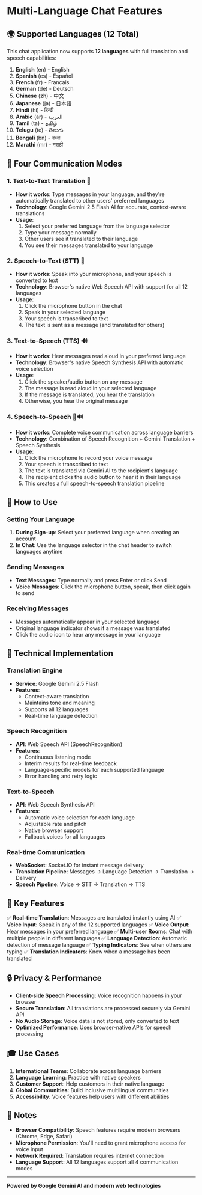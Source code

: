 # Multi-Language Chat Features

## 🌍 Supported Languages (12 Total)

This chat application now supports **12 languages** with full translation and speech capabilities:

1. **English** (en) - English
2. **Spanish** (es) - Español
3. **French** (fr) - Français
4. **German** (de) - Deutsch
5. **Chinese** (zh) - 中文
6. **Japanese** (ja) - 日本語
7. **Hindi** (hi) - हिन्दी
8. **Arabic** (ar) - العربية
9. **Tamil** (ta) - தமிழ்
10. **Telugu** (te) - తెలుగు
11. **Bengali** (bn) - বাংলা
12. **Marathi** (mr) - मराठी

## 🎯 Four Communication Modes

### 1. **Text-to-Text Translation** 📝
- **How it works**: Type messages in your language, and they're automatically translated to other users' preferred languages
- **Technology**: Google Gemini 2.5 Flash AI for accurate, context-aware translations
- **Usage**: 
  1. Select your preferred language from the language selector
  2. Type your message normally
  3. Other users see it translated to their language
  4. You see their messages translated to your language

### 2. **Speech-to-Text (STT)** 🎤
- **How it works**: Speak into your microphone, and your speech is converted to text
- **Technology**: Browser's native Web Speech API with support for all 12 languages
- **Usage**:
  1. Click the microphone button in the chat
  2. Speak in your selected language
  3. Your speech is transcribed to text
  4. The text is sent as a message (and translated for others)

### 3. **Text-to-Speech (TTS)** 🔊
- **How it works**: Hear messages read aloud in your preferred language
- **Technology**: Browser's native Speech Synthesis API with automatic voice selection
- **Usage**:
  1. Click the speaker/audio button on any message
  2. The message is read aloud in your selected language
  3. If the message is translated, you hear the translation
  4. Otherwise, you hear the original message

### 4. **Speech-to-Speech** 🎤🔊
- **How it works**: Complete voice communication across language barriers
- **Technology**: Combination of Speech Recognition + Gemini Translation + Speech Synthesis
- **Usage**:
  1. Click the microphone to record your voice message
  2. Your speech is transcribed to text
  3. The text is translated via Gemini AI to the recipient's language
  4. The recipient clicks the audio button to hear it in their language
  5. This creates a full speech-to-speech translation pipeline

## 🚀 How to Use

### Setting Your Language
1. **During Sign-up**: Select your preferred language when creating an account
2. **In Chat**: Use the language selector in the chat header to switch languages anytime

### Sending Messages
- **Text Messages**: Type normally and press Enter or click Send
- **Voice Messages**: Click the microphone button, speak, then click again to send

### Receiving Messages
- Messages automatically appear in your selected language
- Original language indicator shows if a message was translated
- Click the audio icon to hear any message in your language

## 🔧 Technical Implementation

### Translation Engine
- **Service**: Google Gemini 2.5 Flash
- **Features**: 
  - Context-aware translation
  - Maintains tone and meaning
  - Supports all 12 languages
  - Real-time language detection

### Speech Recognition
- **API**: Web Speech API (SpeechRecognition)
- **Features**:
  - Continuous listening mode
  - Interim results for real-time feedback
  - Language-specific models for each supported language
  - Error handling and retry logic

### Text-to-Speech
- **API**: Web Speech Synthesis API
- **Features**:
  - Automatic voice selection for each language
  - Adjustable rate and pitch
  - Native browser support
  - Fallback voices for all languages

### Real-time Communication
- **WebSocket**: Socket.IO for instant message delivery
- **Translation Pipeline**: Messages → Language Detection → Translation → Delivery
- **Speech Pipeline**: Voice → STT → Translation → TTS

## 🌟 Key Features

✅ **Real-time Translation**: Messages are translated instantly using AI
✅ **Voice Input**: Speak in any of the 12 supported languages
✅ **Voice Output**: Hear messages in your preferred language
✅ **Multi-user Rooms**: Chat with multiple people in different languages
✅ **Language Detection**: Automatic detection of message language
✅ **Typing Indicators**: See when others are typing
✅ **Translation Indicators**: Know when a message has been translated

## 🔒 Privacy & Performance

- **Client-side Speech Processing**: Voice recognition happens in your browser
- **Secure Translation**: All translations are processed securely via Gemini API
- **No Audio Storage**: Voice data is not stored, only converted to text
- **Optimized Performance**: Uses browser-native APIs for speech processing

## 🎓 Use Cases

1. **International Teams**: Collaborate across language barriers
2. **Language Learning**: Practice with native speakers
3. **Customer Support**: Help customers in their native language
4. **Global Communities**: Build inclusive multilingual communities
5. **Accessibility**: Voice features help users with different abilities

## 📝 Notes

- **Browser Compatibility**: Speech features require modern browsers (Chrome, Edge, Safari)
- **Microphone Permission**: You'll need to grant microphone access for voice input
- **Network Required**: Translation requires internet connection
- **Language Support**: All 12 languages support all 4 communication modes

---

**Powered by Google Gemini AI and modern web technologies**

